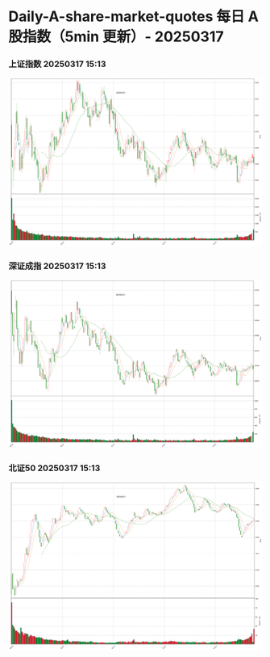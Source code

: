 
# Daily-A-share-market-quotes 每日 A 股指数（5min 更新）- 20250317

### 上证指数 20250317 15:13
![](./fig/2025/3/20250317-sh000001.png)

### 深证成指 20250317 15:13
![](./fig/2025/3/20250317-sz399001.png)

### 北证50 20250317 15:13
![](./fig/2025/3/20250317-bj899050.png)
